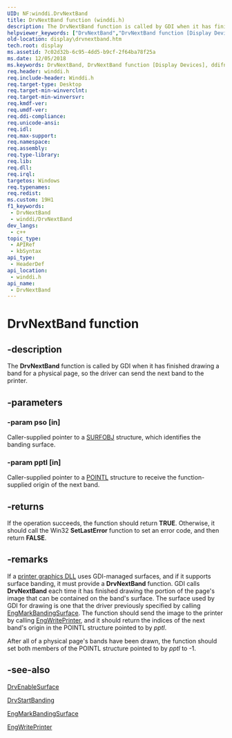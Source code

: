 ```yaml
---
UID: NF:winddi.DrvNextBand
title: DrvNextBand function (winddi.h)
description: The DrvNextBand function is called by GDI when it has finished drawing a band for a physical page, so the driver can send the next band to the printer.
helpviewer_keywords: ["DrvNextBand","DrvNextBand function [Display Devices]","ddifncs_dc66e17a-f2da-45cc-bc1a-8058006c6922.xml","display.drvnextband","winddi/DrvNextBand"]
old-location: display\drvnextband.htm
tech.root: display
ms.assetid: 7c02d32b-6c95-4dd5-b9cf-2f64ba78f25a
ms.date: 12/05/2018
ms.keywords: DrvNextBand, DrvNextBand function [Display Devices], ddifncs_dc66e17a-f2da-45cc-bc1a-8058006c6922.xml, display.drvnextband, winddi/DrvNextBand
req.header: winddi.h
req.include-header: Winddi.h
req.target-type: Desktop
req.target-min-winverclnt: 
req.target-min-winversvr: 
req.kmdf-ver: 
req.umdf-ver: 
req.ddi-compliance: 
req.unicode-ansi: 
req.idl: 
req.max-support: 
req.namespace: 
req.assembly: 
req.type-library: 
req.lib: 
req.dll: 
req.irql: 
targetos: Windows
req.typenames: 
req.redist: 
ms.custom: 19H1
f1_keywords:
 - DrvNextBand
 - winddi/DrvNextBand
dev_langs:
 - c++
topic_type:
 - APIRef
 - kbSyntax
api_type:
 - HeaderDef
api_location:
 - winddi.h
api_name:
 - DrvNextBand
---
```


# DrvNextBand function


## -description

The <b>DrvNextBand</b> function is called by GDI when it has finished drawing a band for a physical page, so the driver can send the next band to the printer.

## -parameters

### -param pso [in]

Caller-supplied pointer to a <a href="https://docs.microsoft.com/windows/desktop/api/winddi/ns-winddi-surfobj">SURFOBJ</a> structure, which identifies the banding surface.

### -param pptl [in]

Caller-supplied pointer to a <a href="https://docs.microsoft.com/windows/desktop/api/windef/ns-windef-pointl">POINTL</a> structure to receive the function-supplied origin of the next band.

## -returns

If the operation succeeds, the function should return <b>TRUE</b>. Otherwise, it should call the Win32 <b>SetLastError</b> function to set an error code, and then return <b>FALSE</b>.

## -remarks

If a <a href="https://docs.microsoft.com/windows-hardware/drivers/print/printer-graphics-dll">printer graphics DLL</a> uses GDI-managed surfaces, and if it supports surface banding, it must provide a <b>DrvNextBand</b> function. GDI calls <b>DrvNextBand</b> each time it has finished drawing the portion of the page's image that can be contained on the band's surface. The surface used by GDI for drawing is one that the driver previously specified by calling <a href="https://docs.microsoft.com/windows/desktop/api/winddi/nf-winddi-engmarkbandingsurface">EngMarkBandingSurface</a>. The function should send the image to the printer by calling <a href="https://docs.microsoft.com/windows/desktop/api/winddi/nf-winddi-engwriteprinter">EngWritePrinter</a>, and it should return the indices of the next band's origin in the POINTL structure pointed to by <i>pptl</i>.

After all of a physical page's bands have been drawn, the function should set both members of the POINTL structure pointed to by <i>pptl</i> to -1.

## -see-also

<a href="https://docs.microsoft.com/windows/desktop/api/winddi/nf-winddi-drvenablesurface">DrvEnableSurface</a>



<a href="https://docs.microsoft.com/windows/desktop/api/winddi/nf-winddi-drvstartbanding">DrvStartBanding</a>



<a href="https://docs.microsoft.com/windows/desktop/api/winddi/nf-winddi-engmarkbandingsurface">EngMarkBandingSurface</a>



<a href="https://docs.microsoft.com/windows/desktop/api/winddi/nf-winddi-engwriteprinter">EngWritePrinter</a>

